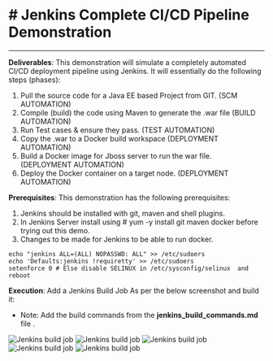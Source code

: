 # # Jenkins Complete CI/CD Pipeline Demonstration #


----------

**Deliverables**:
This demonstration will simulate a completely automated CI/CD deployment pipeline using Jenkins. It will essentially do the following steps (phases):
1. Pull the source code for a Java EE based Project from GIT. (SCM AUTOMATION)
 2. Compile (build) the code using Maven to generate the .war file (BUILD AUTOMATION)
 3. Run Test cases & ensure they pass. (TEST AUTOMATION)
 4. Copy the .war to a Docker build workspace (DEPLOYMENT AUTOMATION)
 5. Build a Docker image for Jboss server to run the war file. (DEPLOYMENT AUTOMATION)
 6. Deploy the Docker container on a target node. (DEPLOYMENT AUTOMATION)

**Prerequisites**:
This demonstration has the following prerequisites:
 1. Jenkins should be installed with git, maven and shell plugins.
 2. In Jenkins Server install using # yum -y install git maven docker before trying out this demo.
 3. Changes to be made for Jenkins to be able to run docker.
```
echo "jenkins ALL=(ALL) NOPASSWD: ALL" >> /etc/sudoers
echo 'Defaults:jenkins !requiretty' >> /etc/sudoers
setenforce 0 # Else disable SELINUX in /etc/sysconfig/selinux  and reboot
 ```
 **Execution**:
Add a Jenkins Build Job As per the below screenshot and build it:
 - Note: Add the build commands from the **jenkins_build_commands.md** file .

![Jenkins build job](https://github.com/prasanjit-/devops_pipeline_demo/blob/master/images/Jenkins01.png)
![Jenkins build job](https://github.com/prasanjit-/devops_pipeline_demo/blob/master/images/jenkins02.png)
![Jenkins build job](https://github.com/prasanjit-/devops_pipeline_demo/blob/master/images/jenkins03.png)
![Jenkins build job](https://github.com/prasanjit-/devops_pipeline_demo/blob/master/images/jenkins04.png)
![Jenkins build job](https://github.com/prasanjit-/devops_pipeline_demo/blob/master/images/jenkins05.png)
